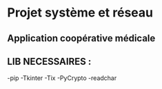 # Projet système et réseau
## Application coopérative médicale

## LIB NECESSAIRES :
  
  -pip
  -Tkinter 
  -Tix
  -PyCrypto
  -readchar


